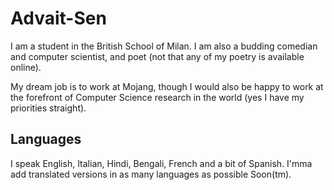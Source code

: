 # Advait-Sen 
I am a student in the British School of Milan.
I am also a budding comedian and computer scientist, and poet (not that any of my poetry is available online).

My dream job is to work at Mojang, though I would also be happy to work at the forefront of Computer Science
research in the world (yes I have my priorities straight).

## Languages
I speak English, Italian, Hindi, Bengali, French and a bit of Spanish. I'mma add translated versions in as many
languages as possible Soon(tm).

